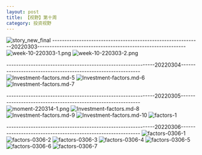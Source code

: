 ```yaml
---
layout: post
title: 【视野】第十周
category: 投资视野
---
```

![story_new_final](http://rjbwi03xh.hd-bkt.clouddn.com/img/story_new_final_0322.png)
-------------------------------------------------------------20220303-------------------------------------------------------------
![week-10-220303-1.png](http://rjbwi03xh.hd-bkt.clouddn.com/img/week-10-220303-1.png)
![week-10-220303-2.png](http://rjbwi03xh.hd-bkt.clouddn.com/img/week-10-220303-2.png)

-------------------------------------------------------------20220304-------------------------------------------------------------
![Investment-factors.md-5](http://rjbwi03xh.hd-bkt.clouddn.com/img/IMG_8006.PNG)
![Investment-factors.md-6](http://rjbwi03xh.hd-bkt.clouddn.com/img/IMG_8007.PNG)
![Investment-factors.md-7](http://rjbwi03xh.hd-bkt.clouddn.com/img/IMG_8008.PNG)

-------------------------------------------------------------20220305-------------------------------------------------------------
![moment-220314-1.png](http://rjbwi03xh.hd-bkt.clouddn.com/img/moment-220314-1.png)
![Investment-factors.md-8](http://rjbwi03xh.hd-bkt.clouddn.com/img/IMG_0471.PNG)
![Investment-factors.md-9](http://rjbwi03xh.hd-bkt.clouddn.com/img/IMG_0472.PNG)
![Investment-factors.md-10](http://rjbwi03xh.hd-bkt.clouddn.com/img/IMG_0473.PNG)
![factors-1](http://rjbwi03xh.hd-bkt.clouddn.com/img/factors-1.png)

-------------------------------------------------------------20220306-------------------------------------------------------------
![factors-0306-1](http://rjbwi03xh.hd-bkt.clouddn.com/img/factors-0306-1.png)
![factors-0306-2](http://rjbwi03xh.hd-bkt.clouddn.com/img/factors-0306-2.png)
![factors-0306-3](http://rjbwi03xh.hd-bkt.clouddn.com/img/factors-0306-3.png)
![factors-0306-4](http://rjbwi03xh.hd-bkt.clouddn.com/img/factors-0306-4.png)
![factors-0306-5](http://rjbwi03xh.hd-bkt.clouddn.com/img/factors-0306-5.png)
![factors-0306-6](http://rjbwi03xh.hd-bkt.clouddn.com/img/factors-0306-6.png)
![factors-0306-7](http://rjbwi03xh.hd-bkt.clouddn.com/img/factors-0306-7.png)



  





